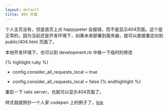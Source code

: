 ```yaml
---
layout: default
title: 404 页面
---
```


个人主页没有，但是首页上点 happypeter 会报错，而不是显示404页面。这个是正常的，因为当前还是开发环境下，如果未来部署到服务器，就可以直接重定向到 public/404.html 页面了。

本地开发环境下，也可以到 development.rb 中做一下临时的修改

{% highlight ruby %}
-   config.consider_all_requests_local       = true
+   config.consider_all_requests_local       = false
{% endhighlight %}

重启一下 rails server，也就可以显示404页面了。


样式我就照抄一个人家 codepen 上的例子了，[link](http://codepen.io/heyriad/pen/qHExo)
